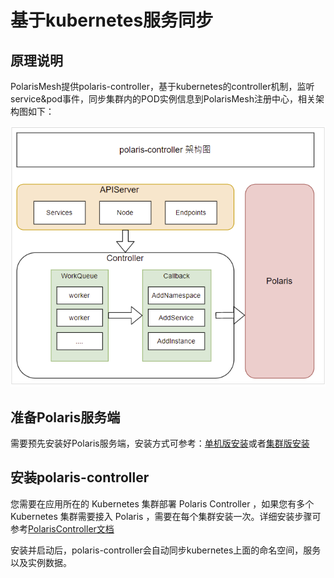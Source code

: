 # 基于kubernetes服务同步

## 原理说明

PolarisMesh提供polaris-controller，基于kubernetes的controller机制，监听service&pod事件，同步集群内的POD实例信息到PolarisMesh注册中心，相关架构图如下：

![](pic/controller.png)

## 准备Polaris服务端

需要预先安装好Polaris服务端，安装方式可参考：[单机版安装](polarismesh.cn/zh/doc/快速入门/安装服务端/安装单机版.html#单机版安装)或者[集群版安装](polarismesh.cn/zh/doc/快速入门/安装服务端/安装集群版.html#集群版安装)

## 安装polaris-controller

您需要在应用所在的 Kubernetes 集群部署 Polaris Controller ，如果您有多个 Kubernetes 集群需要接入 Polaris ，需要在每个集群安装一次。详细安装步骤可参考[PolarisController文档](https://github.com/PolarisMesh/polaris-controller)

安装并启动后，polaris-controller会自动同步kubernetes上面的命名空间，服务以及实例数据。